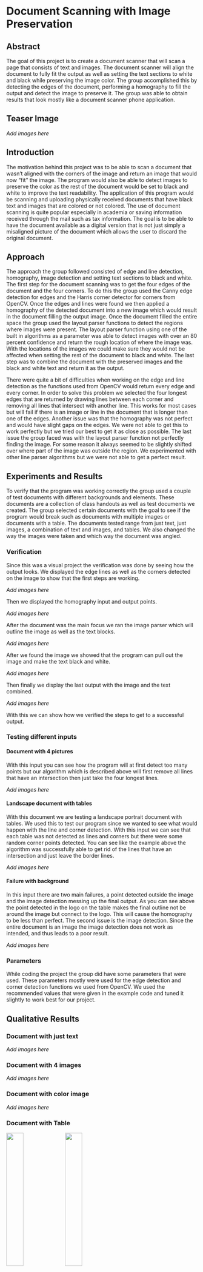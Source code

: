 # Document Scanning with Image Preservation

## Abstract

The goal of this project is to create a document scanner that will scan a page that consists of text and images. The
document scanner will align the document to fully fit the output as well as setting the text sections to white and black
while preserving the image color. The group accomplished this by detecting the edges of the document, performing a
homography to fill the output and detect the image to preserve it. The group was able to obtain results that look mostly
like a document scanner phone application.

## Teaser Image

*Add images here*

## Introduction

The motivation behind this project was to be able to scan a document that wasn’t aligned with the corners of the image
and return an image that would now “fit” the image. The program would also be able to detect images to preserve the
color as the rest of the document would be set to black and white to improve the text readability. The application of
this program would be scanning and uploading physically received documents that have black text and images that are
colored or not colored. The use of document scanning is quite popular especially in academia or saving information
received through the mail such as tax information. The goal is to be able to have the document available as a digital
version that is not just simply a misaligned picture of the document which allows the user to discard the original
document.

## Approach

The approach the group followed consisted of edge and line detection, homography, image detection and setting text
sections to black and white. The first step for the document scanning was to get the four edges of the document and the
four corners. To do this the group used the Canny edge detection for edges and the Harris corner detector for corners
from OpenCV. Once the edges and lines were found we then applied a homography of the detected document into a new image
which would result in the document filling the output image. Once the document filled the entire space the group used
the layout parser functions to detect the regions where images were present. The layout parser function using one of the
built in algorithms as a parameter was able to detect images with over an 80 percent confidence and return the rough
location of where the image was. With the locations of the images we could make sure they would not be affected when
setting the rest of the document to black and white. The last step was to combine the document with the preserved images
and the black and white text and return it as the output.

There were quite a bit of difficulties when working on the edge and line detection as the functions used from OpenCV
would return every edge and every corner. In order to solve this problem we selected the four longest edges that are
returned by drawing lines between each corner and removing all lines that intersect with another line. This works for
most cases but will fail if there is an image or line in the document that is longer than one of the edges. Another
issue was that the homography was not perfect and would have slight gaps on the edges. We were not able to get this to
work perfectly but we tried our best to get it as close as possible. The last issue the group faced was with the layout
parser function not perfectly finding the image. For some reason it always seemed to be slightly shifted over where part
of the image was outside the region. We experimented with other line parser algorithms but we were not able to get a
perfect result.

## Experiments and Results

To verify that the program was working correctly the group used a couple of test documents with different backgrounds
and elements. These documents are a collection of class handouts as well as test documents we created. The group
selected certain documents with the goal to see if the program would break such as documents with multiple images or
documents with a table. The documents tested range from just text, just images, a combination of text and images, and
tables. We also changed the way the images were taken and which way the document was angled.

### Verification

Since this was a visual project the verification was done by seeing how the output looks. We displayed the edge lines as
well as the corners detected on the image to show that the first steps are working.

*Add images here*

Then we displayed the homography input and output points.

*Add images here*

After the document was the main focus we ran the image parser which will outline the image as well as the text blocks.

*Add images here*

After we found the image we showed that the program can pull out the image and make the text black and white.

*Add images here*

Then finally we display the last output with the image and the text combined.

*Add images here*

With this we can show how we verified the steps to get to a successful output.

### Testing different inputs

#### Document with 4 pictures

With this input you can see how the program will at first detect too many points but our algorithm which is described
above will first remove all lines that have an intersection then just take the four longest lines.

*Add images here*

#### Landscape document with tables

With this document we are testing a landscape portrait document with tables. We used this to test our program since we
wanted to see what would happen with the line and corner detection. With this input we can see that each table was not
detected as lines and corners but there were some random corner points detected. You can see like the example above the
algorithm was successfully able to get rid of the lines that have an intersection and just leave the border lines.

*Add images here*

#### Failure with background

In this input there are two main failures, a point detected outside the image and the image detection messing up the
final output. As you can see above the point detected in the logo on the table makes the final outline not be around the
image but connect to the logo. This will cause the homography to be less than perfect. The second issue is the image
detection. Since the entire document is an image the image detection does not work as intended, and thus leads to a poor
result.

*Add images here*

### Parameters

While coding the project the group did have some parameters that were used. These parameters mostly were used for the
edge detection and corner detection functions we used from OpenCV. We used the recommended values that were given in the
example code and tuned it slightly to work best for our project.

## Qualitative Results

### Document with just text

*Add images here*

### Document with 4 images

*Add images here*

### Document with color image

*Add images here*

### Document with Table

<p float="left">
  <img src="/Images/Qualitative_Results/input_landscape_tables.png" width="30%" />
  <img src="/Images/Qualitative_Results/output_landscape_tables.png" width="30%" />
</p>

### Failure with Corner Detection

![Failure with Corner Detection](/Images/Qualitative_Results/Low_Res/low_res_bad_corner_detect.png)

### Failure with Image Detection

<p float="left">
  <img src="https://raw.githubusercontent.com/shamoryj/ECE_4554_Project/main/Images/Qualitative_Results/input_landscape_tables.png" width="49%" />
  <img src="https://raw.githubusercontent.com/shamoryj/ECE_4554_Project/main/Images/Qualitative_Results/output_landscape_tables.png" width="49%" />
</p>

## Conclusion

This report has shown how the group has created a successful document scanner program by giving an overview of the
approach used, the experiments and verification steps, and showing off some successful examples. Although the project
works for most of the test cases we used there are some areas for improvement. These areas of improvement consist of
having more accurate homography, and removing errors when having a busy background. One way the group thought this could
be done is using a machine learning algorithm to optimize the parameters used during edge detection. Overall the group
feels that they have delivered a successful project that can take most documents and output a document that is similar
to what you would expect from a document scanner application.

## References

- [https://stackoverflow.com/a/62856504](https://stackoverflow.com/a/62856504)
- [https://www.tutorialkart.com/opencv/python/opencv-python-resize-image/](https://www.tutorialkart.com/opencv/python/opencv-python-resize-image/)
- [https://stackoverflow.com/a/45560545](https://stackoverflow.com/a/45560545)
- [https://homepages.inf.ed.ac.uk/rbf/HIPR2/hough.html](https://homepages.inf.ed.ac.uk/rbf/HIPR2/hough.html)
- [https://docs.opencv.org/3.4/dc/d0d/tutorial_py_features_harris.html](https://docs.opencv.org/3.4/dc/d0d/tutorial_py_features_harris.html)
- [https://scikit-learn.org/stable/modules/clustering.html](https://scikit-learn.org/stable/modules/clustering.html)
- [https://stackoverflow.com/a/3252222](https://stackoverflow.com/a/3252222)
- [https://layout-parser.readthedocs.io/en/latest/notes/modelzoo.html#example-usage](https://layout-parser.readthedocs.io/en/latest/notes/modelzoo.html#example-usage)
- [https://towardsdatascience.com/document-parsing-with-python-ocr-75543448e581](https://towardsdatascience.com/document-parsing-with-python-ocr-75543448e581)
